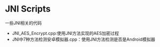 # JNI Scripts
一些JNI相关的代码  
- JNI_AES_Encrypt.cpp:使用JNI方法实现的AES加密过程
- JNI中7种方法检测安卓模拟器.cpp：使用JNI方法检测是否是Android模拟器
